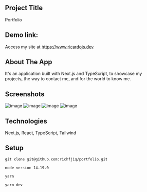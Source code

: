 ## Project Title

Portfolio

## Demo link:

Access my site at https://www.ricardojs.dev

## About The App

It's an application built with Next.js and TypeScript, to showcase my projects, the way to contact me, and for the world to know me.

## Screenshots

![image](https://res.cloudinary.com/dlz1bhh8j/image/upload/v1678892685/portfolio_readme/aag4tpipt0ydytdwfla3.png)
![image](https://res.cloudinary.com/dlz1bhh8j/image/upload/v1678892686/portfolio_readme/kw3ykjbraqsnahiyzdym.png)
![image](https://res.cloudinary.com/dlz1bhh8j/image/upload/v1678892686/portfolio_readme/rht1gwquea3hvcx0ygun.png)
![image](https://res.cloudinary.com/dlz1bhh8j/image/upload/v1678892686/portfolio_readme/hcykchusdqqvaavrc4uv.png)

## Technologies

Next.js, React, TypeScript, Tailwind

## Setup

```
git clone git@github.com:richfjiq/portfolio.git
```

```
node version 14.19.0
```

```
yarn
```

```
yarn dev
```
